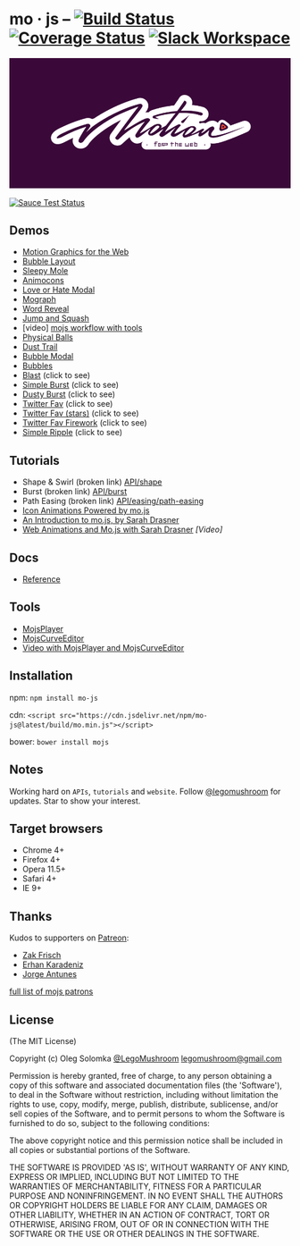 # mo · js – [![Build Status](https://travis-ci.org/legomushroom/mojs.svg?branch=master)](https://travis-ci.org/legomushroom/mojs) [![Coverage Status](https://coveralls.io/repos/legomushroom/mojs/badge.svg?branch=master)](https://coveralls.io/r/legomushroom/mojs?branch=master) [![Slack Workspace](https://img.shields.io/badge/style-join-ff69b4.svg?label=slack%20workspace)](https://mojs.slack.com)

![mo · js](logo.png "mo · js")

[![Sauce Test Status](https://saucelabs.com/browser-matrix/legomushroom.svg)](https://saucelabs.com/u/legomushroom)

## Demos
  - [Motion Graphics for the Web](https://codepen.io/sol0mka/full/ogOYJj/)
  - [Bubble Layout](https://codepen.io/sol0mka/full/yNOage/)
  - [Sleepy Mole](https://codepen.io/sol0mka/full/OyzBXR)
  - [Animocons](https://tympanus.net/Development/Animocons/)
  - [Love or Hate Modal](https://codepen.io/sol0mka/full/812699ce32c9a7aeb70c9384b32a533a/)
  - [Mograph](https://codepen.io/sol0mka/full/39427561a8a0b15d7896480a7d96d3d1/)
  - [Word Reveal](https://codepen.io/sol0mka/full/c94452fb65dbf676b0ae8a12d4267473/)
  - [Jump and Squash](https://codepen.io/sol0mka/full/pEagoL/)
  - [video] [mojs workflow with tools](https://vimeo.com/185587462)
  - [Physical Balls](https://codepen.io/sol0mka/full/7315f4364360ec87a6655d33782702fe/)
  - [Dust Trail](https://codepen.io/sol0mka/full/633e6aa52d40691cca2f2cda91650bae/)
  - [Bubble Modal](https://codepen.io/sol0mka/full/3c49de2d7d0ca3e92bf5db5bf7a2687d/)
  - [Bubbles](https://codepen.io/sol0mka/full/2ef10ed42ff535182c31cd1dbb81e453/)
  - [Blast](https://codepen.io/sol0mka/full/699cfc8716a13e0e1c15105af2b6fb95/) (click to see)
  - [Simple Burst](https://codepen.io/sol0mka/full/6caf96461207a5caa9226fbd2631569d/) (click to see)
  - [Dusty Burst](https://codepen.io/sol0mka/full/03e9d8f2fbf886aa1505c61c81d782a0/) (click to see)
  - [Twitter Fav](https://codepen.io/sol0mka/full/wWdRLk/) (click to see)
  - [Twitter Fav (stars)](https://codepen.io/sol0mka/full/PzmAym/) (click to see)
  - [Twitter Fav Firework](https://codepen.io/sol0mka/full/xOAKKA/) (click to see)
  - [Simple Ripple](https://codepen.io/sol0mka/full/XKdWJg/) (click to see)

## Tutorials
  - Shape & Swirl (broken link) [API/shape](/api/shape.md)
  - Burst (broken link) [API/burst](/api/burst.md)
  - Path Easing (broken link) [API/easing/path-easing](/api/easing/path-easing.md)
  - [Icon Animations Powered by mo.js](https://tympanus.net/codrops/2016/02/23/icon-animations-powered-by-mo-js/)
  - [An Introduction to mo.js, by Sarah Drasner](https://css-tricks.com/introduction-mo-js/)
  - [Web Animations and Mo.js with Sarah Drasner](https://www.youtube.com/watch?v=yRxWa8lXasI) *[Video]*

## Docs
  - [Reference](https://github.com/legomushroom/mojs/blob/master/api/readme.md)

## Tools
  - [MojsPlayer](https://github.com/legomushroom/mojs-player)
  - [MojsCurveEditor](https://github.com/legomushroom/mojs-curve-editor)
  - [Video with MojsPlayer and MojsCurveEditor](https://vimeo.com/185587462)

## Installation

npm: `npm install mo-js`

cdn: `<script src="https://cdn.jsdelivr.net/npm/mo-js@latest/build/mo.min.js"></script>`  

bower: `bower install mojs`

## Notes
Working hard on `APIs`, `tutorials` and `website`. Follow [@legomushroom](https://twitter.com/legomushroom) for updates. Star to show your interest.

## Target browsers
- Chrome 4+
- Firefox 4+
- Opera 11.5+
- Safari 4+
- IE 9+

## Thanks

Kudos to supporters on [Patreon](https://patreon.com/user?u=3219311&utm_medium=social&utm_source=twitter&utm_campaign=creatorshare):

- [Zak Frisch](https://github.com/zfrisch)
- [Erhan Karadeniz](https://twitter.com/erhankaradeniz)
- [Jorge Antunes](https://github.com/stoikerty)

[full list of mojs patrons](./patrons.md)

## License

(The MIT License)

Copyright (c) Oleg Solomka [@LegoMushroom](https://twitter.com/legomushroom) [legomushroom@gmail.com](mailto:legomushroom@gmail.com)

Permission is hereby granted, free of charge, to any person obtaining a copy of this software and associated documentation files (the 'Software'), to deal in the Software without restriction, including without limitation the rights to use, copy, modify, merge, publish, distribute, sublicense, and/or sell copies of the Software, and to permit persons to whom the Software is furnished to do so, subject to the following conditions:

The above copyright notice and this permission notice shall be included in all copies or substantial portions of the Software.

THE SOFTWARE IS PROVIDED 'AS IS', WITHOUT WARRANTY OF ANY KIND, EXPRESS OR IMPLIED, INCLUDING BUT NOT LIMITED TO THE WARRANTIES OF MERCHANTABILITY, FITNESS FOR A PARTICULAR PURPOSE AND NONINFRINGEMENT. IN NO EVENT SHALL THE AUTHORS OR COPYRIGHT HOLDERS BE LIABLE FOR ANY CLAIM, DAMAGES OR OTHER LIABILITY, WHETHER IN AN ACTION OF CONTRACT, TORT OR OTHERWISE, ARISING FROM, OUT OF OR IN CONNECTION WITH THE SOFTWARE OR THE USE OR OTHER DEALINGS IN THE SOFTWARE.
